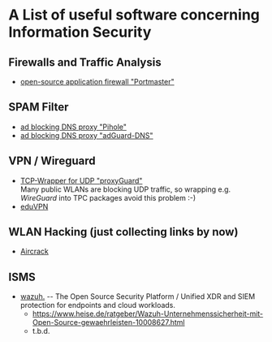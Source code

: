# A List of useful software concerning Information Security

## Firewalls and Traffic Analysis
- [open-source application firewall "Portmaster"](https://safing.io/)

## SPAM Filter
- [ad blocking DNS proxy "Pihole"](https://pi-hole.net/)
- [ad blocking DNS proxy "adGuard-DNS"](https://adguard-dns.io/en/welcome.html)

## VPN / Wireguard
- [TCP-Wrapper for UDP "proxyGuard"](https://codeberg.org/eduVPN/proxyguard)<br>Many public WLANs are blocking UDP traffic, so wrapping e.g. _WireGuard_ into TPC packages avoid this problem :-)
- [eduVPN](https://www.eduvpn.org/running-wireguard-over-tcp-a-solution-for-udp-blocking-issues/)

## WLAN Hacking (just collecting links by now)
- [Aircrack](https://www.aircrack-ng.org/)

## ISMS
- [wazuh.](https://wazuh.com/) -- The Open Source Security Platform / Unified XDR and SIEM protection for endpoints and cloud workloads.
  - https://www.heise.de/ratgeber/Wazuh-Unternehmenssicherheit-mit-Open-Source-gewaehrleisten-10008627.html
  - t.b.d.
